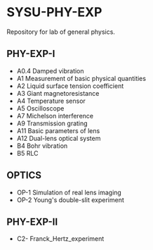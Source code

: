 # SYSU-PHY-EXP

Repository for lab of general physics.

## PHY-EXP-I

- A0.4 Damped vibration
- A1 Measurement of basic physical quantities
- A2 Liquid surface tension coefficient
- A3 Giant magnetoresistance
- A4 Temperature sensor
- A5 Oscilloscope
- A7 Michelson interference
- A9 Transmission grating
- A11 Basic parameters of lens
- A12 Dual-lens optical system
- B4 Bohr vibration
- B5 RLC

## OPTICS

- OP-1 Simulation of real lens imaging
- OP-2 Young's double-slit experiment

## PHY-EXP-II

- C2- Franck_Hertz_experiment

